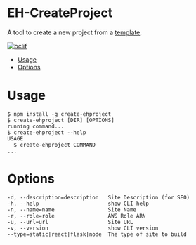 # EH-CreateProject

A tool to create a new project from a [template](https://github.com/tdesposito/Website-Template).

[![oclif](https://img.shields.io/badge/cli-oclif-brightgreen.svg)](https://oclif.io)
<!-- [![Version](https://img.shields.io/npm/v/create-ehproject.svg)](https://npmjs.org/package/create-ehproject) -->
<!-- [![Downloads/week](https://img.shields.io/npm/dw/create-ehproject.svg)](https://npmjs.org/package/create-ehproject) -->
<!-- [![License](https://img.shields.io/npm/l/create-ehproject.svg)](https://github.com/tdesposito/EH-CreateProject/blob/master/package.json) -->

<!-- toc -->
* [Usage](#usage)
* [Options](#options)
<!-- tocstop -->
# Usage
<!-- usage -->
```sh-session
$ npm install -g create-ehproject
$ create-ehproject [DIR] [OPTIONS]
running command...
$ create-ehproject --help
USAGE
  $ create-ehproject COMMAND
...
```
<!-- usagestop -->
# Options
<!-- options -->
```
-d, --description=description   Site Description (for SEO)
-h, --help                      show CLI help
-n, --name=name                 Site Name
-r, --role=role                 AWS Role ARN
-u, --url=url                   Site URL
-v, --version                   show CLI version
--type=static|react|flask|node  The type of site to build
```
<!-- optionsstop -->
